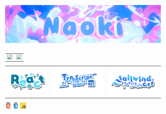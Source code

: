 <!-- -------------------------------- header -------------------------------- -->

<div align="center">
  <img src='/assets/header.png'>
</div>
<br>

<!-- -------------------------------- table -------------------------------- -->

<table>
  <tr>
    <td>
      <img src="https://blog-imgs-45-origin.fc2.com/a/h/o/ahoxahoxaho/miniikamusume8.gif">
    </td>
    <td>
      <img width=500px src="https://github-readme-stats.vercel.app/api/top-langs/?username=nka21&layout=compact&bg_color=222831&theme=gotham">
    </td>
  </tr>
</table>

<!-- -------------------------------- skills -------------------------------- -->

<table>
  <tr>
    <td>
      <img src='/assets/KawaiiLogos React.png'>
    </td>
    <td>
      <img src='/assets/TypeScript logo.png'>
    </td>
    <td>
      <img src='/assets/KawaiiLogos Tailwindcss.png'>
    </td>
  </tr>
</table>
<!-- -------------------------------- langs -------------------------------- -->

<code><img height="20" src="https://raw.githubusercontent.com/github/explore/80688e429a7d4ef2fca1e82350fe8e3517d3494d/topics/html/html.png"></code>
<code><img height="20" src="https://raw.githubusercontent.com/github/explore/80688e429a7d4ef2fca1e82350fe8e3517d3494d/topics/css/css.png"></code>
<code><img height="20" src="https://raw.githubusercontent.com/github/explore/80688e429a7d4ef2fca1e82350fe8e3517d3494d/topics/javascript/javascript.png"></code>
